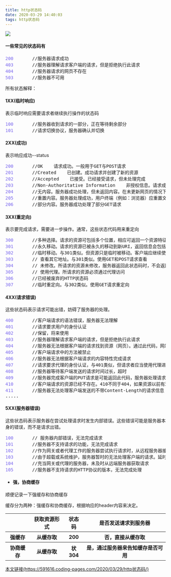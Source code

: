 ```yaml
---
title: http状态码
date: 2020-03-29 14:40:03
tags: http状态码
---
```


<div><image src="http://pic.netbian.com/uploads/allimg/180803/084010-15332568107994.jpg"></image></div>
<h4 style="font-weight:bold">一些常见的状态码有</h4>
<pre>
<span style="color:MediumSlateBlue">200</span>       //服务器请求成功
<span style="color:MediumSlateBlue">403</span>       //服务器理解请求客户端的请求，但是拒绝执行此请求
<span style="color:MediumSlateBlue">404</span>       //服务器请求的网页不存在
<span style="color:MediumSlateBlue">503</span>       //服务器不可用
</pre>

<p>所有状态解释：</p>
<h4 style="font-weight:bold">1XX(临时响应)</h4>
<p>表示临时响应需要请求者继续执行操作的状态码</p>
<pre>
<span style="color:MediumSlateBlue">100</span>       //服务器收到请求的一部分，正在等待剩余部分
<span style="color:MediumSlateBlue">101</span>       //请求切换协议，服务器确认并切换
</pre>
<h4 style="font-weight:bold">2XX(成功)</h4>
<p>表示响应成功--status</p>
<pre>
<span style="color:MediumSlateBlue">200</span>       //OK    请求成功。一般用于GET与POST请求
<span style="color:MediumSlateBlue">201</span>       //Created    已创建。成功请求并创建了新的资源
<span style="color:MediumSlateBlue">202</span>       //Accepted    已接受。已经接受请求，但未处理完成
<span style="color:MediumSlateBlue">203</span>       //Non-Authoritative Information    非授权信息。请求成功。但返回的meta信息不在原始的服务器，而是一个副本
<span style="color:MediumSlateBlue">204</span>       //无内容。服务器成功处理，但未返回内容。在未更新网页的情况下，可确保浏览器继续显示当前文档
<span style="color:MediumSlateBlue">205</span>       //重置内容。服务器处理成功，用户终端（例如：浏览器）应重置文档视图。可通过此返回码清除浏览器的表单域
<span style="color:MediumSlateBlue">206</span>       //部分内容。服务器成功处理了部分GET请求
</pre>
<h4 style="font-weight:bold">3XX(重定向)</h4>
<p>表示要完成请求，需要进一步操作。通常，这些状态代码用来重定向</p>
<pre>
<span style="color:MediumSlateBlue">300</span>       //多种选择。请求的资源可包括多个位置，相应可返回一个资源特征与地址的列表用于用户终端（例如：浏览器）选择
<span style="color:MediumSlateBlue">301</span>       //永久移动。请求的资源已被永久的移动到新URI，返回信息会包括新的URI，浏览器会自动定向到新URI。今后任何新的请求都应使用新的URI代替
<span style="color:MediumSlateBlue">302</span>       //临时移动。与301类似。但资源只是临时被移动。客户端应继续使用原有URI
<span style="color:MediumSlateBlue">303</span>       // 查看其它地址。与301类似。使用GET和POST请求查看
<span style="color:MediumSlateBlue">304</span>       // 未修改。所请求的资源未修改，服务器返回此状态码时，不会返回任何资源。客户端通常会缓存访问过的资源，通过提供一个头信息指出客户端希望只返回在指定日期之后修改的资源
<span style="color:MediumSlateBlue">305</span>       // 使用代理。所请求的资源必须通过代理访问
<span style="color:MediumSlateBlue">306</span>       //已经被废弃的HTTP状态码
<span style="color:MediumSlateBlue">307</span>       //临时重定向。与302类似。使用GET请求重定向
</pre>
<h4 style="font-weight:bold">4XX(请求错误)</h4>
<p>这些状态码表示请求可能出错，妨碍了服务器的处理。</p>
<pre>
<span style="color:MediumSlateBlue">400</span>       //客户端请求的语法错误，服务器无法理解
<span style="color:MediumSlateBlue">401</span>       //请求要求用户的身份认证
<span style="color:MediumSlateBlue">402</span>       //保留，将来使用
<span style="color:MediumSlateBlue">403</span>       //服务器理解请求客户端的请求，但是拒绝执行此请求
<span style="color:MediumSlateBlue">404</span>       //服务器无法根据客户端的请求找到资源（网页）。通过此代码，网站设计人员可设置"您所请求的资源无法找到"的个性页面
<span style="color:MediumSlateBlue">405</span>       //客户端请求中的方法被禁止
<span style="color:MediumSlateBlue">406</span>       //服务器无法根据客户端请求的内容特性完成请求
<span style="color:MediumSlateBlue">407</span>       //请求要求代理的身份认证，与401类似，但请求者应当使用代理进行授权
<span style="color:MediumSlateBlue">408</span>       //服务器等待客户端发送的请求时间过长，超时
<span style="color:MediumSlateBlue">409</span>       //服务器完成客户端的PUT请求是可能返回此代码，服务器处理请求时发生了冲突
<span style="color:MediumSlateBlue">410</span>       //客户端请求的资源已经不存在。410不同于404，如果资源以前有现在被永久删除了可使用410代码，网站设计人员可通过301代码指定资源的新位置
<span style="color:MediumSlateBlue">411</span>       //服务器无法处理客户端发送的不带Content-Length的请求信息
.....
</pre>
<h4 style="font-weight:bold">5XX(服务器错误)</h4>
<p>这些状态码表示服务器在尝试处理请求时发生内部错误。这些错误可能是服务器本身的错误，而不是请求出错。</p>
<pre>
<span style="color:MediumSlateBlue">100</span>       // 服务器内部错误，无法完成请求
<span style="color:MediumSlateBlue">101</span>       //服务器不支持请求的功能，无法完成请求
<span style="color:MediumSlateBlue">102</span>       //作为网关或者代理工作的服务器尝试执行请求时，从远程服务器接收到了一个无效的响应
<span style="color:MediumSlateBlue">103</span>       //由于超载或系统维护，服务器暂时的无法处理客户端的请求。延时的长度可包含在服务器的Retry-After头信息中
<span style="color:MediumSlateBlue">104</span>       //充当网关或代理的服务器，未及时从远端服务器获取请求
<span style="color:MediumSlateBlue">105</span>       //服务器不支持请求的HTTP协议的版本，无法完成处理
</pre>
<ul><li><h4 style="font-weight:bold">强，协商缓存</h4></li></ul>
<p>顺便记录一下强缓存和协商缓存</p>
缓存分为两种：强缓存和协商缓存，根据响应的header内容来决定。
<table>
<tr>
<th>    </th>
<th>获取资源形式</th>
<th>状态码</th>
<th>是否发送请求到服务器</th>
</tr>
<tr>
<th>强缓存</th>
<th>从缓存取</th>
<th>200</th>
<th>否，直接从缓存取</th>
</tr>
<tr>
<th>协商缓存</th>
<th>从缓存取</th>
<th>状304</th>
<th>	
是，通过服务器来告知缓存是否可用</th>
</tr>
</table>
<a href="https://591616.coding-pages.com/2020/03/29/http状态码/">本文链接(https://591616.coding-pages.com/2020/03/29/http状态码/)</a>